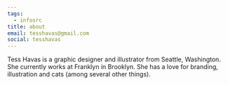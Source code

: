 ```yaml
---
tags:
  - infosrc
title: about
email: tesshavas@gmail.com
social: tesshavas
---
```


Tess Havas is a graphic designer and illustrator from Seattle, Washington. She currently works at Franklyn in Brooklyn. She has a love for branding, illustration and cats (among several other things).